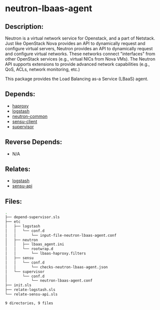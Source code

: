 # neutron-lbaas-agent

## Description:

Neutron is a virtual network service for Openstack, and a part of Netstack. Just like OpenStack Nova provides an API to dynamically request and configure virtual servers, Neutron provides an API to dynamically request and configure virtual networks. These networks connect "interfaces" from other OpenStack services (e.g., virtual NICs from Nova VMs). The Neutron API supports extensions to provide advanced network capabilities (e.g., QoS, ACLs, network monitoring, etc.)

This package provides the Load Balancing as-a Service (LBaaS) agent.

## Depends:

  -  [haproxy](salt/haproxy)
  -  [logstash](salt/logstash)
  -  [neutron-common](salt/neutron-common)
  -  [sensu-client](salt/sensu-client)
  -  [supervisor](salt/supervisor)

## Reverse Depends:

  -  N/A

## Relates:

  -  [logstash](salt/logstash)
  -  [sensu-api](salt/sensu-api)

## Files:

```bash
.
├── depend-supervisor.sls
├── etc
│   ├── logstash
│   │   └── conf.d
│   │       └── input-file-neutron-lbaas-agent.conf
│   ├── neutron
│   │   ├── lbaas_agent.ini
│   │   └── rootwrap.d
│   │       └── lbaas-haproxy.filters
│   ├── sensu
│   │   └── conf.d
│   │       └── checks-neutron-lbaas-agent.json
│   └── supervisor
│       └── conf.d
│           └── neutron-lbaas-agent.conf
├── init.sls
├── relate-logstash.sls
└── relate-sensu-api.sls

9 directories, 9 files
```

